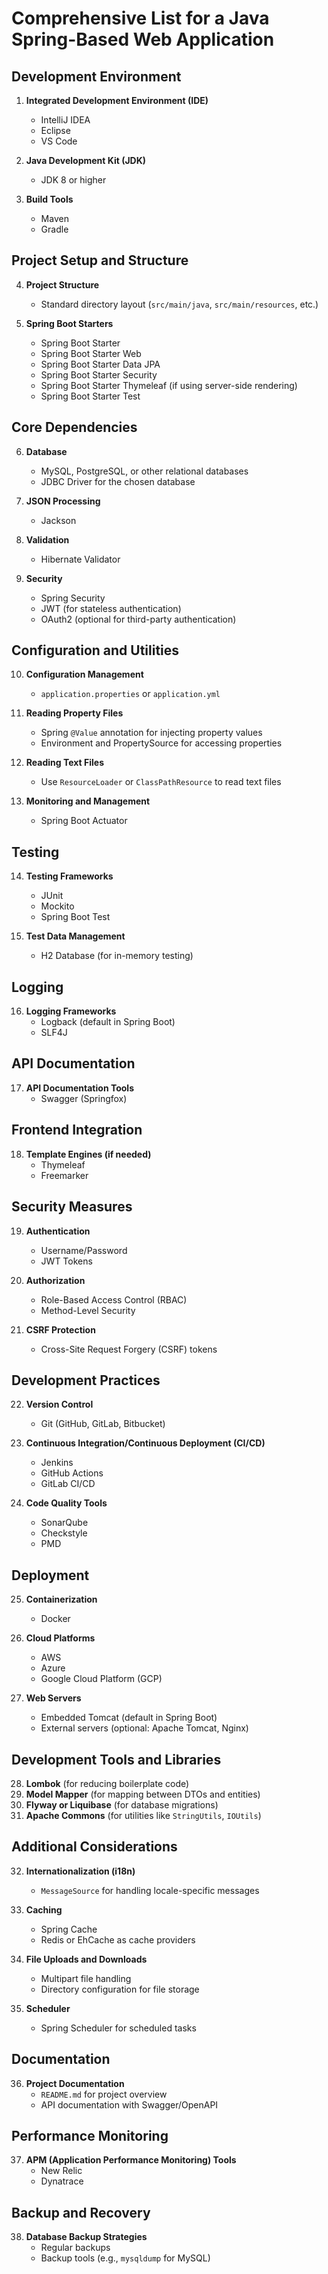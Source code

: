 # Comprehensive List for a Java Spring-Based Web Application

## Development Environment
1. **Integrated Development Environment (IDE)**
   - IntelliJ IDEA
   - Eclipse
   - VS Code

2. **Java Development Kit (JDK)**
   - JDK 8 or higher

3. **Build Tools**
   - Maven
   - Gradle

## Project Setup and Structure
4. **Project Structure**
   - Standard directory layout (`src/main/java`, `src/main/resources`, etc.)

5. **Spring Boot Starters**
   - Spring Boot Starter
   - Spring Boot Starter Web
   - Spring Boot Starter Data JPA
   - Spring Boot Starter Security
   - Spring Boot Starter Thymeleaf (if using server-side rendering)
   - Spring Boot Starter Test

## Core Dependencies
6. **Database**
   - MySQL, PostgreSQL, or other relational databases
   - JDBC Driver for the chosen database

7. **JSON Processing**
   - Jackson

8. **Validation**
   - Hibernate Validator

9. **Security**
   - Spring Security
   - JWT (for stateless authentication)
   - OAuth2 (optional for third-party authentication)

## Configuration and Utilities
10. **Configuration Management**
    - `application.properties` or `application.yml`

11. **Reading Property Files**
    - Spring `@Value` annotation for injecting property values
    - Environment and PropertySource for accessing properties

12. **Reading Text Files**
    - Use `ResourceLoader` or `ClassPathResource` to read text files

13. **Monitoring and Management**
    - Spring Boot Actuator

## Testing
14. **Testing Frameworks**
    - JUnit
    - Mockito
    - Spring Boot Test

15. **Test Data Management**
    - H2 Database (for in-memory testing)

## Logging
16. **Logging Frameworks**
    - Logback (default in Spring Boot)
    - SLF4J

## API Documentation
17. **API Documentation Tools**
    - Swagger (Springfox)

## Frontend Integration
18. **Template Engines (if needed)**
    - Thymeleaf
    - Freemarker

## Security Measures
19. **Authentication**
    - Username/Password
    - JWT Tokens

20. **Authorization**
    - Role-Based Access Control (RBAC)
    - Method-Level Security

21. **CSRF Protection**
    - Cross-Site Request Forgery (CSRF) tokens

## Development Practices
22. **Version Control**
    - Git (GitHub, GitLab, Bitbucket)

23. **Continuous Integration/Continuous Deployment (CI/CD)**
    - Jenkins
    - GitHub Actions
    - GitLab CI/CD

24. **Code Quality Tools**
    - SonarQube
    - Checkstyle
    - PMD

## Deployment
25. **Containerization**
    - Docker

26. **Cloud Platforms**
    - AWS
    - Azure
    - Google Cloud Platform (GCP)

27. **Web Servers**
    - Embedded Tomcat (default in Spring Boot)
    - External servers (optional: Apache Tomcat, Nginx)

## Development Tools and Libraries
28. **Lombok** (for reducing boilerplate code)
29. **Model Mapper** (for mapping between DTOs and entities)
30. **Flyway or Liquibase** (for database migrations)
31. **Apache Commons** (for utilities like `StringUtils`, `IOUtils`)

## Additional Considerations
32. **Internationalization (i18n)**
    - `MessageSource` for handling locale-specific messages

33. **Caching**
    - Spring Cache
    - Redis or EhCache as cache providers

34. **File Uploads and Downloads**
    - Multipart file handling
    - Directory configuration for file storage

35. **Scheduler**
    - Spring Scheduler for scheduled tasks

## Documentation
36. **Project Documentation**
    - `README.md` for project overview
    - API documentation with Swagger/OpenAPI

## Performance Monitoring
37. **APM (Application Performance Monitoring) Tools**
    - New Relic
    - Dynatrace

## Backup and Recovery
38. **Database Backup Strategies**
    - Regular backups
    - Backup tools (e.g., `mysqldump` for MySQL)
